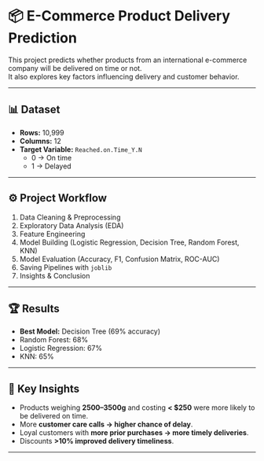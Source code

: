 # 📦 E-Commerce Product Delivery Prediction

This project predicts whether products from an international e-commerce company will be delivered on time or not.  
It also explores key factors influencing delivery and customer behavior.

---

## 📊 Dataset
- **Rows:** 10,999
- **Columns:** 12
- **Target Variable:** `Reached.on.Time_Y.N`  
  - 0 → On time  
  - 1 → Delayed  

---

## ⚙️ Project Workflow
1. Data Cleaning & Preprocessing
2. Exploratory Data Analysis (EDA)
3. Feature Engineering
4. Model Building (Logistic Regression, Decision Tree, Random Forest, KNN)
5. Model Evaluation (Accuracy, F1, Confusion Matrix, ROC-AUC)
6. Saving Pipelines with `joblib`
7. Insights & Conclusion

---

## 🏆 Results
- **Best Model:** Decision Tree (69% accuracy)
- Random Forest: 68%
- Logistic Regression: 67%
- KNN: 65%

---

## 📌 Key Insights
- Products weighing **2500–3500g** and costing **< $250** were more likely to be delivered on time.
- More **customer care calls → higher chance of delay**.
- Loyal customers with **more prior purchases → more timely deliveries**.
- Discounts **>10% improved delivery timeliness**.

---


